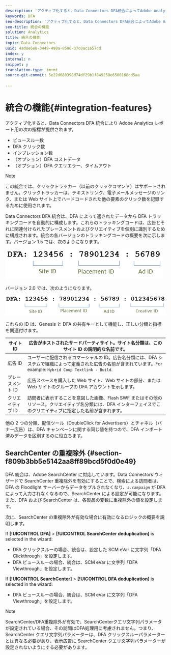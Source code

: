 ```yaml
---
description: 'アクティブ化すると、Data Connectors DFA統合によってAdobe Analyticsレポートに対して次の指標が提供されます '
keywords: DFA
seo-description: 'アクティブ化すると、Data Connectors DFA統合によってAdobe Analyticsレポートに対して次の指標が提供されます '
seo-title: 統合の機能
solution: Analytics
title: 統合の機能
topic: Data Connectors
uuid: 4ad8e6e8-3449-498a-8596-37c0ac1657cd
index: y
internal: n
snippet: y
translation-type: tm+mt
source-git-commit: 5e22d080398d74df29b1f849258e6500168cd5aa

---
```



# 統合の機能{#integration-features}

アクティブ化すると、Data Connectors DFA 統合により Adobe Analytics レポート用の次の指標が提供されます。

* ビュースルー数
* DFA クリック数
* インプレッション数
* （オプション）DFA コストデータ
* （オプション）DFA クエリエラー、タイムアウト

>[!NOTE]
>
>この統合では、クリックトラッカー（以前のクリックコマンド）はサポートされません。クリックトラッカーは、テキストリンク、電子メールメッセージのリンク、または Web サイト上でハードコードされた他の要素のクリック数を記録するために使用されます。

Data Connectors DFA 統合は、DFA によって返されたデータから DFA トラッキングコードを自動的に構成します。これらのトラッキングコードは、広告とそれに関連付けられたプレースメントおよびクリエイティブを個別に識別するために構成されます。統合の各バージョンのトラッキングコードの概要を次に示します。バージョン 1.5 では、次のようになります。

![](assets/DFA_id_struct1_5.png)

バージョン 2.0 では、次のようになります。

![](assets/DFA_id_struct2.png)

これらの ID は、Genesis と DFA の共有キーとして機能し、正しい分類と指標を関連付けます。

| サイトID | 広告がホストされたサードパーティサイト。サイト名分類は、このサイト ID の説明的な名前です。 |
|---|---|
| 広告 ID | ユーザーに配信されるコマーシャルの ID。広告名分類には、DFA システムで組織によって定義された広告の名前が含まれています。For example: `Hybrid Coup Textlink - Build`. |
| プレースメント ID | 広告スペースを購入した Web サイト、Web サイトの部分、または Web サイトのグループの DFA アカウントを示します。 |
| クリエイティブ ID | 訪問者に表示することを意図した画像、Flash SWF またはその他のリソース。クリエイティブ名分類には、DFA インターフェイスでこのクリエイティブに指定した名前が含まれます。 |

他の 2 つの分類、配信ツール（DoubleClick for Advertisers）とチャネル（バナー広告）は、DFA キャンペーンに関する同じ値を持つので、DFA インポート済みデータを区別するのに役立ちます。

## SearchCenter の重複除外 {#section-f809b3bb5e5142aa8ff89bcd5f0d0e49}

DFA 統合は、Adobe SearchCenter に対応しています。Data Connectors ウィザードで SearchCenter 重複除外を有効にすることで、検索による訪問者は、DFA の Floodlight サーバーからデータをプルされなくなり、*`s.campaign`* が DFA によって入力されなくなるので、SearchCenter による設定が可能になります。また、DFA および SearchCenter は、各製品の変数に重複除外の値を設定します。

次に、SearchCenter の重複除外が有効な場合に有効になるロジックの概要を説明します。

If **[!UICONTROL DFA]** &gt; **[!UICONTROL SearchCenter deduplication]** is selected in the wizard:

* DFA クリックスルーの場合、統合は、設定した SCM eVar に文字列「DFA Clickthrough」を設定します。
* DFA ビュースルーの場合、統合は、SCM eVar に文字列「DFA Viewthrough」を設定します。

If **[!UICONTROL SearchCenter]** &gt; **[!UICONTROL DFA deduplication]** is selected in the wizard:

* DFA ビュースルーの場合、統合は、SCM eVar に文字列「DFA Viewthrough」を設定します。

>[!NOTE]
>
>SearchCenter/DFA重複除外が有効で、SearchCenterクエリ文字列パラメータが設定されている場合、その訪問はDFA処理用に考慮されません。つまり、SearchCenter クエリ文字列パラメーターは、DFA クリックスルーパラメーターとは異なる必要があり、表示広告に SearchCenter クエリ文字列パラメーターが設定されないようにする必要があります。

